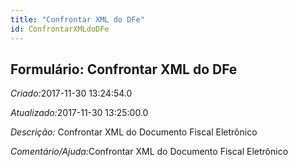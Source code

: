 ```yaml
---
title: "Confrontar XML do DFe"
id: ConfrontarXMLdoDFe
---
```

<div id="d34567e1" class="section chapter">

<div class="titlepage">

<div>

<div>

## Formulário: Confrontar XML do DFe

</div>

</div>

</div>

<span class="emphasis"> *Criado:*</span>2017-11-30 13:24:54.0

<span class="emphasis">*Atualizado:*</span>2017-11-30 13:25:00.0

<span class="emphasis"> *Descrição:* </span>Confrontar XML do Documento
Fiscal Eletrônico

<span class="emphasis">*Comentário/Ajuda:*</span>Confrontar XML do
Documento Fiscal Eletrônico

</div>
